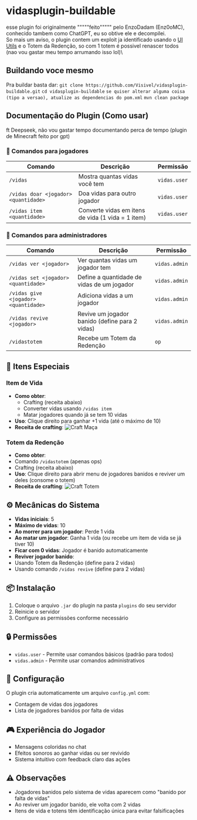 # vidasplugin-buildable
esse plugin foi originalmente """""feito""""" pelo EnzoDadam (Enz0oMC), conhecido tambem como ChatGPT, eu so obtive ele e decompilei.\
So mais um aviso, o plugin contem um exploit ja identificado usando o [UI Utils](https://github.com/Coderx-Gamer/ui-utils/releases) e o Totem da Redenção, so com 1 totem é possivel renascer todos (nao vou gastar meu tempo arrumando isso lol)\

## Buildando voce mesmo

Pra buildar basta dar:
```git clone https://github.com/Visivel/vidasplugin-buildable.git```
```cd vidasplugin-buildable```
```se quiser alterar alguma coisa (tipo a versao), atualize as dependencias do pom.xml```
```mvn clean package```

## Documentação do Plugin (Como usar)
ft Deepseek, não vou gastar tempo documentando perca de tempo (plugin de Minecraft feito por gpt)

### 👤 Comandos para jogadores

| Comando | Descrição | Permissão |
|---------|-----------|-----------|
| `/vidas` | Mostra quantas vidas você tem | `vidas.user` |
| `/vidas doar <jogador> <quantidade>` | Doa vidas para outro jogador | `vidas.user` |
| `/vidas item <quantidade>` | Converte vidas em itens de vida (1 vida = 1 item) | `vidas.user` |

### 👑 Comandos para administradores

| Comando | Descrição | Permissão |
|---------|-----------|-----------|
| `/vidas ver <jogador>` | Ver quantas vidas um jogador tem | `vidas.admin` |
| `/vidas set <jogador> <quantidade>` | Define a quantidade de vidas de um jogador | `vidas.admin` |
| `/vidas give <jogador> <quantidade>` | Adiciona vidas a um jogador | `vidas.admin` |
| `/vidas revive <jogador>` | Revive um jogador banido (define para 2 vidas) | `vidas.admin` |
| `/vidastotem` | Recebe um Totem da Redenção | `op` |

## 🍎 Itens Especiais

### Item de Vida
- **Como obter**: 
  - Crafting (receita abaixo)
  - Converter vidas usando `/vidas item`
  - Matar jogadores quando já se tem 10 vidas
- **Uso**: Clique direito para ganhar +1 vida (até o máximo de 10)
- **Receita de crafting**:
![Craft Maça](main/imagens/prim.png)

### Totem da Redenção
- **Como obter**: 
- Comando `/vidastotem` (apenas ops)
- Crafting (receita abaixo)
- **Uso**: Clique direito para abrir menu de jogadores banidos e reviver um deles (consome o totem)
- **Receita de crafting**:
![Craft Totem](main/imagens/sec.png)

## ⚙️ Mecânicas do Sistema

- **Vidas iniciais**: 5
- **Máximo de vidas**: 10
- **Ao morrer para um jogador**: Perde 1 vida
- **Ao matar um jogador**: Ganha 1 vida (ou recebe um item de vida se já tiver 10)
- **Ficar com 0 vidas**: Jogador é banido automaticamente
- **Reviver jogador banido**: 
- Usando Totem da Redenção (define para 2 vidas)
- Usando comando `/vidas revive` (define para 2 vidas)

## 📦 Instalação

1. Coloque o arquivo `.jar` do plugin na pasta `plugins` do seu servidor
2. Reinicie o servidor
3. Configure as permissões conforme necessário

## 🔒 Permissões

- `vidas.user` - Permite usar comandos básicos (padrão para todos)
- `vidas.admin` - Permite usar comandos administrativos

## 📜 Configuração

O plugin cria automaticamente um arquivo `config.yml` com:
- Contagem de vidas dos jogadores
- Lista de jogadores banidos por falta de vidas

## 🎮 Experiência do Jogador

- Mensagens coloridas no chat
- Efeitos sonoros ao ganhar vidas ou ser revivido
- Sistema intuitivo com feedback claro das ações

## ⚠️ Observações

- Jogadores banidos pelo sistema de vidas aparecem como "banido por falta de vidas"
- Ao reviver um jogador banido, ele volta com 2 vidas
- Itens de vida e totens têm identificação única para evitar falsificações

